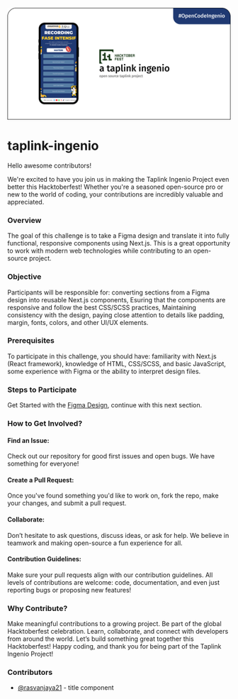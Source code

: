 ![taplink-ingenio](static/assets/header.png)

# taplink-ingenio
Hello awesome contributors!

We're excited to have you join us in making the Taplink Ingenio Project even better this Hacktoberfest! Whether you're a seasoned open-source pro or new to the world of coding, your contributions are incredibly valuable and appreciated.

### Overview
The goal of this challenge is to take a Figma design and translate it into fully functional, responsive components using Next.js. This is a great opportunity to work with modern web technologies while contributing to an open-source project.

### Objective
Participants will be responsible for: converting sections from a Figma design into reusable Next.js components, Esuring that the components are responsive and follow the best CSS/SCSS practices, Maintaining consistency with the design, paying close attention to details like padding, margin, fonts, colors, and other UI/UX elements.

### Prerequisites
To participate in this challenge, you should have: familiarity with Next.js (React framework), knowledge of HTML, CSS/SCSS, and basic JavaScript, some experience with Figma or the ability to interpret design files.

### Steps to Participate
Get Started with the [Figma Design](https://www.figma.com/design/n8z3TSyGk9qiGt8Rr6wDCh/fasiningenio-nextjs-frontend-taplink?node-id=0-1&t=y43DKBlJuLlwsxwR-1), continue with this next section.

### How to Get Involved?

#### Find an Issue:
Check out our repository for good first issues and open bugs. We have something for everyone!

#### Create a Pull Request:
Once you've found something you'd like to work on, fork the repo, make your changes, and submit a pull request.

#### Collaborate:
Don’t hesitate to ask questions, discuss ideas, or ask for help. We believe in teamwork and making open-source a fun experience for all.

#### Contribution Guidelines:
Make sure your pull requests align with our contribution guidelines.
All levels of contributions are welcome: code, documentation, and even just reporting bugs or proposing new features!

### Why Contribute?
Make meaningful contributions to a growing project.
Be part of the global Hacktoberfest celebration.
Learn, collaborate, and connect with developers from around the world.
Let’s build something great together this Hacktoberfest! Happy coding, and thank you for being part of the Taplink Ingenio Project!

### Contributors
- [@rasvanjaya21](https://github.com/ingenio-indonesia/taplink-ingenio/pull/2) - title component
